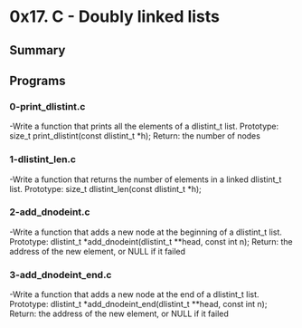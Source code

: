  # 0x17. C - Doubly linked lists

 ## Summary

 ## Programs

 ### 0-print_dlistint.c
-Write a function that prints all the elements of a dlistint_t list.
Prototype: size_t print_dlistint(const dlistint_t *h);
Return: the number of nodes

 ### 1-dlistint_len.c
-Write a function that returns the number of elements in a linked dlistint_t list.
Prototype: size_t dlistint_len(const dlistint_t *h);

 ### 2-add_dnodeint.c
-Write a function that adds a new node at the beginning of a dlistint_t list.
Prototype: dlistint_t *add_dnodeint(dlistint_t **head, const int n);
Return: the address of the new element, or NULL if it failed

 ### 3-add_dnodeint_end.c
-Write a function that adds a new node at the end of a dlistint_t list.
Prototype: dlistint_t *add_dnodeint_end(dlistint_t **head, const int n);
Return: the address of the new element, or NULL if it failed

 ### 